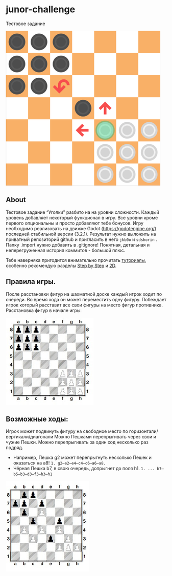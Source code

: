 # junor-challenge
Тестовое задание

![Game result](task_png/game_result.png)

## About
Тестовое задание “Уголки” разбито на на уровни сложности. Каждый уровень добавляет некоторый функционал в игру. Все уровни кроме первого опциональны и просто добавляют тебе бонусов. 
Игру необходимо реализовать на движке Godot (https://godotengine.org/) последней стабильной версии (3.2.1).
Результат нужно выложить на приватный репозиторий github и пригласить в него `jkb0o` и `sdshorin` . Папку .import нужно добавить в .gitignore! Понятная, детальная и неперегруженная история коммитов - большой плюс.

Тебе наверняка пригодится внимательно прочитать [туториалы](http://docs.godotengine.org/en/stable/), особенно рекомендую разделы [Step by Step](http://docs.godotengine.org/en/stable/getting_started/step_by_step/index.html) и [2D](http://docs.godotengine.org/en/stable/tutorials/2d/index.html).

## Правила игры.
После расстановки фигур на шахматной доске каждый игрок ходит по очереди. Во время хода он может переместить одну фигуру. Побеждает игрок который расставит все свои фигуры на место фигур противника. 
Расстановка фигур в начале игры:

![example_1](task_png/example_1.jpg)


## Возможные ходы:
Игрок может подвинуть фигуру на свободное место по горизонтали/вертикали/диагонали
Можно Пешками перепрыгивать через свои и чужие Пешки. Можно перепрыгивать за один ход несколько раз подряд.
- Например, Пешка g2 может перепрыгнуть несколько Пешек и оказаться на а8!
			`1. g2–e2–е4–с4–с6–а6–а8.`
- Чёрная Пешка b7, в свою очередь, допрыгнет до поля h1.
			`1. ... b7–b5–b3–d3–f3–h3–h1`

![example_2](task_png/example_2.jpg)
